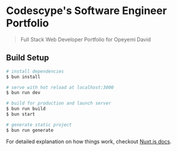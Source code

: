# Codescype's Software Engineer Portfolio

> Full Stack Web Developer Portfolio for Opeyemi David

## Build Setup

``` bash
# install dependencies
$ bun install

# serve with hot reload at localhost:3000
$ bun run dev

# build for production and launch server
$ bun run build
$ bun start

# generate static project
$ bun run generate
```

For detailed explanation on how things work, checkout [Nuxt.js docs](https://nuxtjs.org).
